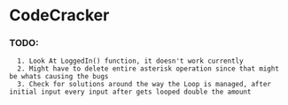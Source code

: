 ﻿# CodeCracker

### TODO:
      1. Look At LoggedIn() function, it doesn't work currently
      2. Might have to delete entire asterisk operation since that might be whats causing the bugs
      3. Check for solutions around the way the Loop is managed, after initial input every input after gets looped double the amount
